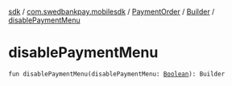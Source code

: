 [sdk](../../../index.md) / [com.swedbankpay.mobilesdk](../../index.md) / [PaymentOrder](../index.md) / [Builder](index.md) / [disablePaymentMenu](./disable-payment-menu.md)

# disablePaymentMenu

`fun disablePaymentMenu(disablePaymentMenu: `[`Boolean`](https://kotlinlang.org/api/latest/jvm/stdlib/kotlin/-boolean/index.html)`): Builder`